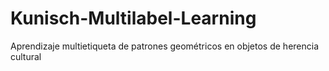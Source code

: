 # Kunisch-Multilabel-Learning
Aprendizaje multietiqueta de patrones geométricos en objetos de herencia cultural

